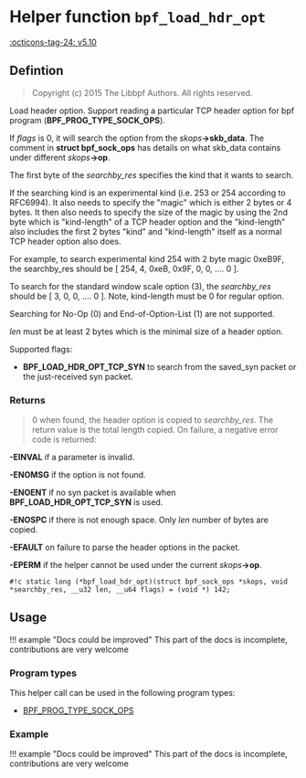 # Helper function `bpf_load_hdr_opt`

<!-- [FEATURE_TAG](bpf_load_hdr_opt) -->
[:octicons-tag-24: v5.10](https://github.com/torvalds/linux/commit/0813a841566f0962a5551be7749b43c45f0022a0)
<!-- [/FEATURE_TAG] -->

## Defintion

> Copyright (c) 2015 The Libbpf Authors. All rights reserved.


<!-- [HELPER_FUNC_DEF] -->
Load header option.  Support reading a particular TCP header option for bpf program (**BPF_PROG_TYPE_SOCK_OPS**).

If _flags_ is 0, it will search the option from the _skops_**->skb_data**.  The comment in **struct bpf_sock_ops** has details on what skb_data contains under different _skops_**->op**.

The first byte of the _searchby_res_ specifies the kind that it wants to search.

If the searching kind is an experimental kind (i.e. 253 or 254 according to RFC6994).  It also needs to specify the "magic" which is either 2 bytes or 4 bytes.  It then also needs to specify the size of the magic by using the 2nd byte which is "kind-length" of a TCP header option and the "kind-length" also includes the first 2 bytes "kind" and "kind-length" itself as a normal TCP header option also does.

For example, to search experimental kind 254 with 2 byte magic 0xeB9F, the searchby_res should be [ 254, 4, 0xeB, 0x9F, 0, 0, .... 0 ].

To search for the standard window scale option (3), the _searchby_res_ should be [ 3, 0, 0, .... 0 ]. Note, kind-length must be 0 for regular option.

Searching for No-Op (0) and End-of-Option-List (1) are not supported.

_len_ must be at least 2 bytes which is the minimal size of a header option.

Supported flags:

* **BPF_LOAD_HDR_OPT_TCP_SYN** to search from the
  saved_syn packet or the just-received syn packet.



### Returns

> 0 when found, the header option is copied to _searchby_res_. The return value is the total length copied. On failure, a negative error code is returned:

**-EINVAL** if a parameter is invalid.

**-ENOMSG** if the option is not found.

**-ENOENT** if no syn packet is available when **BPF_LOAD_HDR_OPT_TCP_SYN** is used.

**-ENOSPC** if there is not enough space.  Only _len_ number of bytes are copied.

**-EFAULT** on failure to parse the header options in the packet.

**-EPERM** if the helper cannot be used under the current _skops_**->op**.

`#!c static long (*bpf_load_hdr_opt)(struct bpf_sock_ops *skops, void *searchby_res, __u32 len, __u64 flags) = (void *) 142;`
<!-- [/HELPER_FUNC_DEF] -->

## Usage

!!! example "Docs could be improved"
    This part of the docs is incomplete, contributions are very welcome

### Program types

This helper call can be used in the following program types:

<!-- DO NOT EDIT MANUALLY -->
<!-- [HELPER_FUNC_PROG_REF] -->
 * [BPF_PROG_TYPE_SOCK_OPS](../program-type/BPF_PROG_TYPE_SOCK_OPS.md)
<!-- [/HELPER_FUNC_PROG_REF] -->

### Example

!!! example "Docs could be improved"
    This part of the docs is incomplete, contributions are very welcome
